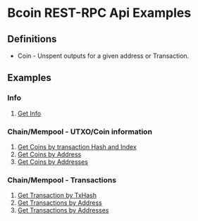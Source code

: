 Bcoin REST-RPC Api Examples
===

## Definitions
  * Coin - Unspent outputs for a given address or Transaction.

## Examples
### Info
  1. [Get Info](getInfo.js)

### Chain/Mempool - UTXO/Coin information
  1. [Get Coins by transaction Hash and Index](getCoinsByHashIndex.js)
  1. [Get Coins by Address](getCoinsByAddress.js)
  1. [Get Coins by Addresses](getCoinsByAddresses.js)

### Chain/Mempool - Transactions
  1. [Get Transaction by TxHash](getTxHash.js)
  1. [Get Transactions by Address](getTxsByAddress.js)
  1. [Get Transactions by Addresses](getTxsByAddresses.js)
